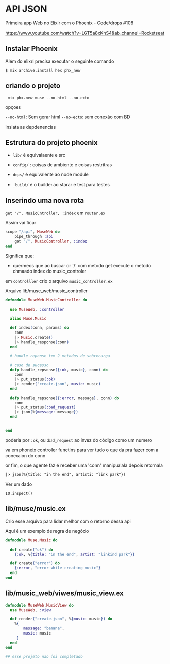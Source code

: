 # API JSON

Primeira app Web no Elixir com o Phoenix - Code/drops #108

https://www.youtube.com/watch?v=LGT5a8xKhS4&ab_channel=Rocketseat

## Instalar Phoenix

Além do elixri precisa executar o seguinte comando

```
$ mix archive.install hex phx_new
```

## criando o projeto

```
 mix phx.new muse --no-html --no-ecto
```

opçoes

`--no-html`: Sem gerar html
`--no-ecto`: sem conexão com BD

inslata as depdenencias

## Estrutura do projeto phoenix

+ `lib/` é equivalaente e src

+ `config/` : coisas de ambiente e coisas restritras

+ `deps/` é equivalente ao node module

+ `_build/` é o builder ao starar e test para testes

## Inserindo uma nova rota

`get "/", MusicCntroller, :index` em `router.ex`

Assim vai ficar

```elixir
scope "/api", MuseWeb do
    pipe_through :api
    get "/", MusicController, :index
end
```

Significa que:
+ quermeos que ao buscar or '/' com metodo get execute o metodo chmaado index do music_controler

em `controlller` crio o arquivo `music_controller.ex`


Arquivo lib/muse_web/music_controller
````elixir
defmodule MuseWeb.MusicController do
  
  use MuseWeb, :controller

  alias Muse.Music

  def index(conn, params) do
	conn
	|> Music.create()
	|> handle_response(conn)
  end

  # handle reponse tem 2 metodos de sobrecarga

  # caso de sucesso
  defp handle_repsonse({:ok, music}, conn) do
    conn
	|> put_status(:ok)
	|> render("create.json", music: music)
  end

  defp handle_repsonse({:error, message}, conn) do
    conn
	|> put_status(:bad_request)
	|> json(%{message: message})
  end


end
````

poderia por `:ok`, ou :`bad_request` ao invez do código como um numero


va em phoneix controller functins para ver tudo o que da pra fazer com a conexaion  do conn

or fim, o que agente faz é receber uma 'conn' manipualala  depois retornala

```
|> json(%{title: "in the end", artisti: "link park"})
```


 Ver um dado

```
IO.inspect()
```



## lib/muse/music.ex

Crio esse arquivo para lidar melhor com o retorno dessa api


Aqui é um exemplo de regra de negócio
````elixir
defmodule Muse.Music do

  def create("ok") do
    {:ok, %{title: "in the end", artist: "linkind park"}}

  def create("error") do
    {:error, "error while creating music"}
  end
end

````

## lib/music_web/viwes/music_view.ex

````elixir
defmodule MuseWeb.MusicView do
  use MuseWeb, :view

  def render("create.json", %{music: music}) do
    %{
        message: "banana",
        music: music
     }
  end
end

## esse projeto nao foi completado

